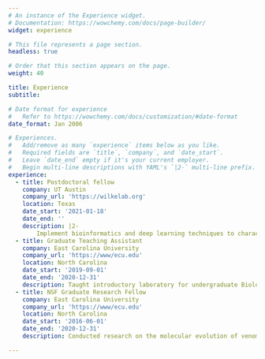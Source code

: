 ```yaml
---
# An instance of the Experience widget.
# Documentation: https://wowchemy.com/docs/page-builder/
widget: experience

# This file represents a page section.
headless: true

# Order that this section appears on the page.
weight: 40

title: Experience
subtitle:

# Date format for experience
#   Refer to https://wowchemy.com/docs/customization/#date-format
date_format: Jan 2006

# Experiences.
#   Add/remove as many `experience` items below as you like.
#   Required fields are `title`, `company`, and `date_start`.
#   Leave `date_end` empty if it's your current employer.
#   Begin multi-line descriptions with YAML's `|2-` multi-line prefix.
experience:
  - title: Postdoctoral fellow
    company: UT Austin
    company_url: 'https://wilkelab.org'
    location: Texas
    date_start: '2021-01-18'
    date_end: ''
    description: |2-
        Implement bioinformatics and deep learning techniques to characterize and design antimicrobial peptides
  - title: Graduate Teaching Assistant
    company: East Carolina University
    company_url: 'https://www/ecu.edu'
    location: North Carolina
    date_start: '2019-09-01'
    date_end: '2020-12-31'
    description: Taught introductory laboratory for undergraduate Biology majors.        
  - title: NSF Graduate Research Fellow
    company: East Carolina University
    company_url: 'https://www/ecu.edu'
    location: North Carolina
    date_start: '2016-06-01'
    date_end: '2020-12-31'
    description: Conducted research on the molecular evolution of venom proteins in wandering spiders.

---
```

